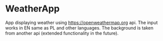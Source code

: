 # WeatherApp
App displaying weather using https://openweathermap.org api.
The input works in EN same as PL and other languages.
The background is taken from another api (extended functionality in the future).
